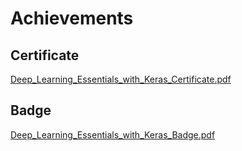 

# Achievements
## Certificate
[Deep_Learning_Essentials_with_Keras_Certificate.pdf](https://prod-files-secure.s3.us-west-2.amazonaws.com/03e82b26-cccb-4906-bb56-adabcbdc0655/f5cf1405-8a02-49a4-beb6-3d50b033ba6e/Deep_Learning_Essentials_with_Keras_Certificate.pdf?X-Amz-Algorithm=AWS4-HMAC-SHA256&X-Amz-Content-Sha256=UNSIGNED-PAYLOAD&X-Amz-Credential=ASIAZI2LB466WR76QCXQ%2F20250131%2Fus-west-2%2Fs3%2Faws4_request&X-Amz-Date=20250131T101507Z&X-Amz-Expires=3600&X-Amz-Security-Token=IQoJb3JpZ2luX2VjELL%2F%2F%2F%2F%2F%2F%2F%2F%2F%2FwEaCXVzLXdlc3QtMiJHMEUCIQCIKF%2BXrZtN%2BLLBzYllBCqxveRZd%2F1gPn%2Ff2pKzeR3lzAIgeQ6MF3xQMQrJIkaBUHJVyGksW1lIZJC723VcuYCp4asqiAQIu%2F%2F%2F%2F%2F%2F%2F%2F%2F%2F%2FARAAGgw2Mzc0MjMxODM4MDUiDIGY%2B2oSbUE5yzp5myrcA5utjhI3fLlLNFrihRPOcVBhxf8wqWYptvo6LPZQ73Qb8DKp%2B1GrZiRnBtGAqwX%2BIWBZF88xABg7WcgD5dGVylyVHxa%2BeV8sMhNX3Nd%2BneLTPjpdKPMV1HtySMjr%2FN%2Bz2I93LFuBTFmrooCdU9ZW%2FtCFDq4A%2BzbojluicvfDcV7%2Fa38BEU4eHlGHZxBEyRetPB%2Bcpz4DDyJXXEJbrKYlPflTOBje8aZrvrf291Z9rYS%2FDs2fmyfoczBD8szlEgwXFdzEIHjTGrJgB%2FCoY32NF9J4v05x4uuJXgFluJn7rZ0JhSuPuxs65FhCxN7x3ejjH2rYSGo5phg3%2Bwz7MZZMCKsPVmNUzQEq5e0Z2rLGXSoq4kjcyH%2BoUq%2FlDbaYA%2FXW%2Fh5DXPVrgc1zZVAxXCpbeX6jMmhA%2FJ1ZEs%2B2%2F1BLm6Fs6ZbVUfQcDHU83ILc0KJ9W4X6UoIoVYYCZX%2FiQx%2B51qLQy35tSydyx5U9r9ExZ%2B5RQk3qnKtxAc729StNBMJlBaRm%2Fz2hzuIJJ5NhpaXNSxJl4HaHZQlXMrpWQbRPqUhJ5qgYznKmMJ02d9bhvFCcGTxkZ8I1iZDkvit4K3wyDLoGs9vUQwqW0j%2BAtRfzicsTJF8Ab9yAcvKClLX3MMO28rwGOqUBgQDBRd8VQJnUza1%2B9H8kmtmZ2WdwuiFVnvoX6tH5ao8sHQH2XJCQdJvmvnPbgjcddoFtn47Rid8vktdXslkSLos5hU0oyKG%2FS8awsEsSqntXyYQCf359e5dmWhcB4mERe9%2FY3TRr4QrsXWnF%2Be6Qf8LW4KjPgM4brOfMX9rqksqVnqVpDc2gzz5y88eiaKIMDBcnt9ZsXsx6Wun8sn6Rp%2BVoKb5l&X-Amz-Signature=19f6c795e7f2d1b85695ebe0062fe635d2a0681bbd0dc7deb4d4097db37a1fd0&X-Amz-SignedHeaders=host&x-id=GetObject)
## Badge
[Deep_Learning_Essentials_with_Keras_Badge.pdf](https://prod-files-secure.s3.us-west-2.amazonaws.com/03e82b26-cccb-4906-bb56-adabcbdc0655/5c209097-6d96-477f-a031-edc11aa6225f/Deep_Learning_Essentials_with_Keras_Badge.pdf?X-Amz-Algorithm=AWS4-HMAC-SHA256&X-Amz-Content-Sha256=UNSIGNED-PAYLOAD&X-Amz-Credential=ASIAZI2LB466WR76QCXQ%2F20250131%2Fus-west-2%2Fs3%2Faws4_request&X-Amz-Date=20250131T101507Z&X-Amz-Expires=3600&X-Amz-Security-Token=IQoJb3JpZ2luX2VjELL%2F%2F%2F%2F%2F%2F%2F%2F%2F%2FwEaCXVzLXdlc3QtMiJHMEUCIQCIKF%2BXrZtN%2BLLBzYllBCqxveRZd%2F1gPn%2Ff2pKzeR3lzAIgeQ6MF3xQMQrJIkaBUHJVyGksW1lIZJC723VcuYCp4asqiAQIu%2F%2F%2F%2F%2F%2F%2F%2F%2F%2F%2FARAAGgw2Mzc0MjMxODM4MDUiDIGY%2B2oSbUE5yzp5myrcA5utjhI3fLlLNFrihRPOcVBhxf8wqWYptvo6LPZQ73Qb8DKp%2B1GrZiRnBtGAqwX%2BIWBZF88xABg7WcgD5dGVylyVHxa%2BeV8sMhNX3Nd%2BneLTPjpdKPMV1HtySMjr%2FN%2Bz2I93LFuBTFmrooCdU9ZW%2FtCFDq4A%2BzbojluicvfDcV7%2Fa38BEU4eHlGHZxBEyRetPB%2Bcpz4DDyJXXEJbrKYlPflTOBje8aZrvrf291Z9rYS%2FDs2fmyfoczBD8szlEgwXFdzEIHjTGrJgB%2FCoY32NF9J4v05x4uuJXgFluJn7rZ0JhSuPuxs65FhCxN7x3ejjH2rYSGo5phg3%2Bwz7MZZMCKsPVmNUzQEq5e0Z2rLGXSoq4kjcyH%2BoUq%2FlDbaYA%2FXW%2Fh5DXPVrgc1zZVAxXCpbeX6jMmhA%2FJ1ZEs%2B2%2F1BLm6Fs6ZbVUfQcDHU83ILc0KJ9W4X6UoIoVYYCZX%2FiQx%2B51qLQy35tSydyx5U9r9ExZ%2B5RQk3qnKtxAc729StNBMJlBaRm%2Fz2hzuIJJ5NhpaXNSxJl4HaHZQlXMrpWQbRPqUhJ5qgYznKmMJ02d9bhvFCcGTxkZ8I1iZDkvit4K3wyDLoGs9vUQwqW0j%2BAtRfzicsTJF8Ab9yAcvKClLX3MMO28rwGOqUBgQDBRd8VQJnUza1%2B9H8kmtmZ2WdwuiFVnvoX6tH5ao8sHQH2XJCQdJvmvnPbgjcddoFtn47Rid8vktdXslkSLos5hU0oyKG%2FS8awsEsSqntXyYQCf359e5dmWhcB4mERe9%2FY3TRr4QrsXWnF%2Be6Qf8LW4KjPgM4brOfMX9rqksqVnqVpDc2gzz5y88eiaKIMDBcnt9ZsXsx6Wun8sn6Rp%2BVoKb5l&X-Amz-Signature=3266778644e310a810b7a42f74ed2216f3ec86c6aac6e8e2ebc00c548bea9d2d&X-Amz-SignedHeaders=host&x-id=GetObject)
